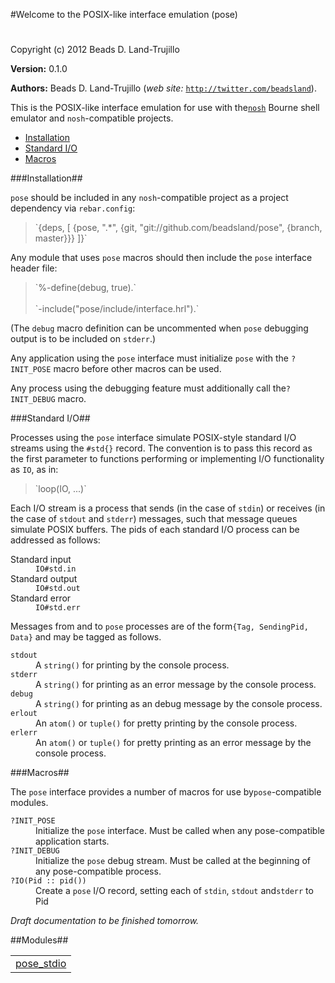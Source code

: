 

#Welcome to the POSIX-like interface emulation (pose)#


Copyright (c) 2012 Beads D. Land-Trujillo

__Version:__ 0.1.0

__Authors:__ Beads D. Land-Trujillo (_web site:_ [`http://twitter.com/beadsland`](http://twitter.com/beadsland)).

This is the POSIX-like interface emulation for use with the[`nosh`](http://github.com/beadsland/nosh) Bourne shell
  emulator and `nosh`-compatible projects.
* [Installation](#Installation)
* [Standard I/O](#Standard_I/O)
* [Macros](#Macros)


###<a name="Installation">Installation</a>##


`pose` should be included in any `nosh`-compatible project as a project
  dependency via `rebar.config`:
<blockquote>`{deps, [
     {pose, ".*",
       {git, "git://github.com/beadsland/pose", {branch, master}}}
    ]}`</blockquote>


Any module that uses `pose` macros should then include the `pose`
interface header file:
<blockquote>`%-define(debug, true).`
<br></br>
`-include("pose/include/interface.hrl").`</blockquote>


(The `debug` macro definition can be uncommented when `pose` debugging
  output is to be included on `stderr`.)

Any application using the `pose` interface must initialize `pose`
  with the `?INIT_POSE` macro before other macros can be used.

Any process using the debugging feature must additionally call the`?INIT_DEBUG` macro.

###<a name="Standard_I/O">Standard I/O</a>##


Processes using the `pose` interface simulate POSIX-style
  standard I/O streams using the `#std{}` record.  The convention is to
  pass this record as the first parameter to functions performing or
  implementing I/O functionality as `IO`, as in:
<blockquote>`loop(IO, ...)`</blockquote>


Each I/O stream is a process that sends (in the case of `stdin`) or
  receives (in the case of `stdout` and `stderr`) messages, such that
message queues simulate POSIX buffers.  The pids of each standard I/O
process can be addressed as follows:

<dt> Standard input </dt>

 

<dd> <code>IO#std.in</code> </dd>



<dt> Standard output </dt>

 

<dd> <code>IO#std.out</code> </dd>



<dt> Standard error </dt>

 

<dd> <code>IO#std.err</code> </dd>



Messages from and to `pose` processes are of the form`{Tag, SendingPid, Data}` and may be tagged as follows.

<dt> <code>stdout</code> </dt>



<dd> A <code>string()</code> for printing by the console process. </dd>



<dt> <code>stderr</code> </dt>



<dd> A <code>string()</code> for printing as an error message by the console process.</dd>



<dt> <code>debug</code> </dt>



<dd> A <code>string()</code> for printing as an debug message by the console process.</dd>



<dt> <code>erlout</code> </dt>



<dd> An <code>atom()</code> or <code>tuple()</code> for pretty printing by the console process.</dd>



<dt> <code>erlerr</code> </dt>



<dd> An <code>atom()</code> or <code>tuple()</code> for pretty printing as an error message
       by the console process.</dd>



###<a name="Macros">Macros</a>##


The `pose` interface provides a number of macros for use by`pose`-compatible modules.

<dt> <code>?INIT_POSE</code> </dt>



<dd> Initialize the <code>pose</code> interface.  Must be called when any
  pose-compatible application starts. </dd>



<dt> <code>?INIT_DEBUG</code> </dt>



<dd> Initialize the <code>pose</code> debug stream.  Must be called at the
  beginning of any pose-compatible process. </dd>



<dt> <code>?IO(Pid :: pid())</code> </dt>



<dd> Create a <code>pose</code> I/O record, setting each of <code>stdin</code>, <code>stdout</code> and<code>stderr</code> to Pid </dd>

_Draft documentation to be finished tomorrow._

##Modules##


<table width="100%" border="0" summary="list of modules">
<tr><td><a href="pose_stdio.md" class="module">pose_stdio</a></td></tr></table>

